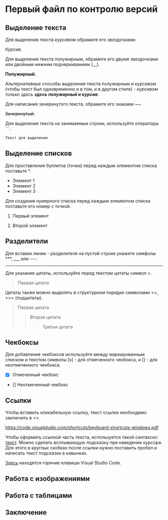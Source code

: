 # Первый файл по контролю версий

## Выделение текста

Для выделения текста курсивом обрамите его звездочками.

*Курсив.*

Для выделения текста полужирным, обрамите его двумя звездочками или двойным нижним подчеркиванием (__).

**Полужирный.**

Альтернативные способы выделения текста полужирным и курсивом (чтобы текст был одновременно и в том, и в другом стиле) - _курсивом только здесь **здесь полужирный и курсив**_.

Для написания зачеркнутого текста, обрамите его знаками ~~.

~~Зачеркнутый.~~

Для выделения текста на занимаемые строки, используйте операторы ```.

```sh
Текст для выделения
``````


## Выделение списков

Для проставления буллитов (точки) перед каждым элементом списка поставьте *.

* Элемент 1
* Элемент 2
* Элемент 3

Для создания нумерного списка перед каждым элементом списка поставьте его номер с точкой.

1. Первый элемент

2. Второй элемент

## Разделители

Для вставки линии - разделителя на пустой строке укажите симфолы ***, ___ или ---.

***

Для указания цитаты, используйте перед текстом цитаты символ >.

> Первая цитата

Цитаты также можно выделять в структурном порядке символами >>, >>> (подцитаты).

> Первая цитата
>> Вторая цитата
>>> Третья цитата

## Чекбоксы

Для добавления чекбоксов используйте между маркированным списком и текстом символы [x] - для отмеченного чекбокса, и [] - для неотмеченного чекбокса.

- [x] Отмеченный чекбокс
- [] Неотмеченный чекбокс

## Ссылки

Чтобы вставить кликабельную ссылку, текст ссылки необходимо заключить в <>.

<https://code.visualstudio.com/shortcuts/keyboard-shortcuts-windows.pdf>

Чтобы оформить ссылкой часть текста, используется такой синтаксис: [текст](ссылка). Можно сделать всплывающую подсказку при наведении курсора. Для этого в круглых скобках после ссылки нужно поставить пробел и написать текст подсказки в кавычках.

[Здесь](https://code.visualstudio.com/shortcuts/keyboard-shortcuts-windows.pdf 'Всплывающая подсказка') находятся горячие клавиши Visual Studio Code.


## Работа с изображениями

## Работа с таблицами

## Заключение





